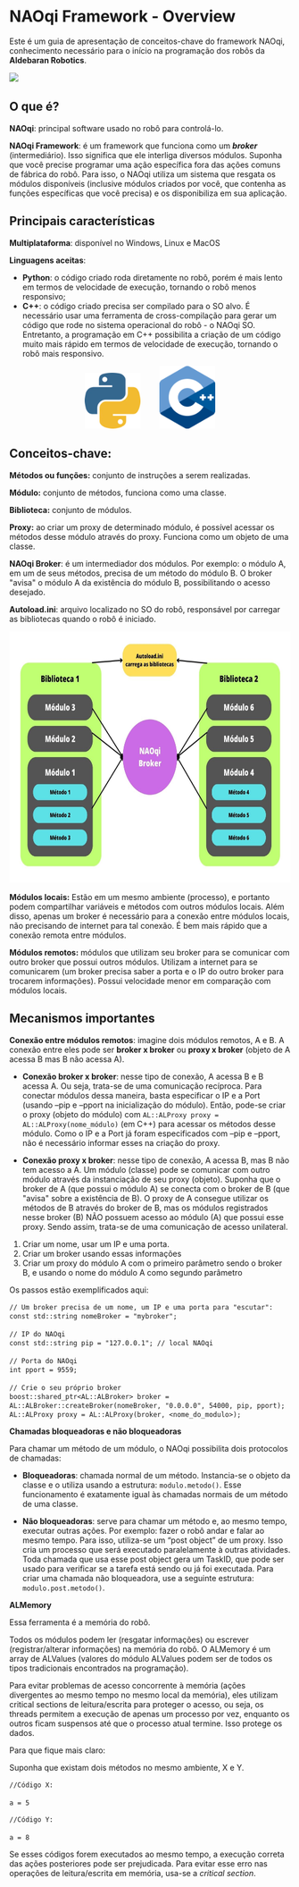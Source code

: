 # NAOqi Framework - Overview

Este é um guia de apresentação de conceitos-chave do framework NAOqi, conhecimento necessário para o início na programação dos robôs da **Aldebaran Robotics**.

<img src='https://www.robotlab.com/hubfs/Nao%20Power%20V6-1-%20darker.png' width=300px>

## O que é?

**NAOqi**: principal software usado no robô para controlá-lo.

**NAOqi Framework**: é um framework que funciona como um **_broker_** (intermediário). Isso significa que ele interliga diversos módulos. Suponha que você precise programar uma ação específica fora das ações comuns de fábrica do robô. Para isso, o NAOqi utiliza um sistema que resgata os módulos disponíveis (inclusive módulos criados por você, que contenha as funções específicas que você precisa) e os disponibiliza em sua aplicação.

## Principais características

**Multiplataforma**: disponível no Windows, Linux e MacOS

**Linguagens aceitas**:

- **Python**: o código criado roda diretamente no robô, porém é mais lento em termos de velocidade de execução, tornando o robô menos responsivo;
- **C++**: o código criado precisa ser compilado para o SO alvo. É necessário usar uma ferramenta de cross-compilação para gerar um código que rode no sistema operacional do robô - o NAOqi SO. Entretanto, a programação em C++ possibilita a criação de um código muito mais rápido em termos de velocidade de execução, tornando o robô mais responsivo.

<div align="center">
    <img src='../assets/images/python.webp' width=100px>
    <img src='../assets/images/cpplogo.png' width=100px style="margin-left:30px;">
</div>

## Conceitos-chave:

**Métodos ou funções:** conjunto de instruções a serem realizadas.

**Módulo:** conjunto de métodos, funciona como uma classe.

**Biblioteca:** conjunto de módulos.

**Proxy:** ao criar um proxy de determinado módulo, é possível acessar os métodos desse módulo através do proxy. Funciona como um objeto de uma classe.

**NAOqi Broker**: é um intermediador dos módulos. Por exemplo: o módulo A, em um de seus métodos, precisa de um método do módulo B. O broker "avisa" o módulo A da existência do módulo B, possibilitando o acesso desejado.

**Autoload.ini**: arquivo localizado no SO do robô, responsável por carregar as bibliotecas quando o robô é iniciado.

<img src='../assets/images/Metodo_1.jpg' height=450px>

**Módulos locais:**  Estão em um mesmo ambiente (processo), e portanto podem compartilhar variáveis e métodos com outros módulos locais. Além disso, apenas um broker é necessário para a conexão entre módulos locais, não precisando de internet para tal conexão. É bem mais rápido que a conexão remota entre módulos.

**Módulos remotos:** módulos que utilizam seu broker para se comunicar com outro broker que possui outros módulos. Utilizam a internet para se comunicarem (um broker precisa saber a porta e o IP do outro broker para trocarem informações). Possui velocidade menor em comparação com módulos locais.

## Mecanismos importantes

**Conexão entre módulos remotos**: imagine dois módulos remotos, A e B. A conexão entre eles pode ser **broker x broker** ou **proxy x broker** (objeto de A acessa B mas B não acessa A).

- **Conexão broker x broker**: nesse tipo de conexão, A acessa B e B acessa A. Ou seja, trata-se de uma comunicação recíproca. Para conectar módulos dessa maneira, basta especificar o IP e a Port (usando –pip e –pport na inicialização do módulo). Então, pode-se criar o proxy (objeto do módulo) com ```AL::ALProxy proxy = AL::ALProxy(nome_módulo)``` (em C++) para acessar os métodos desse módulo. Como o IP e a Port já foram especificados com –pip e –pport, não é necessário informar esses na criação do proxy. 

- **Conexão proxy x broker**: nesse tipo de conexão, A acessa B, mas B não tem acesso a A. Um módulo (classe) pode se comunicar com outro módulo através da instanciação de seu proxy (objeto). Suponha que o broker de A (que possui o módulo A) se conecta com o broker de B (que "avisa" sobre a existência de B). O proxy de A consegue utilizar os métodos de B através do broker de B, mas os módulos registrados nesse broker (B) NÃO possuem acesso ao módulo (A) que possui esse proxy. Sendo assim, trata-se de uma comunicação de acesso unilateral.

1. Criar um nome, usar um IP e uma porta.
2. Criar um broker usando essas informações
3. Criar um proxy do módulo A com o primeiro parâmetro sendo o broker B, e usando o nome do módulo A como segundo parâmetro

Os passos estão exemplificados aqui:

```
// Um broker precisa de um nome, um IP e uma porta para "escutar":
const std::string nomeBroker = "mybroker";

// IP do NAOqi
const std::string pip = "127.0.0.1"; // local NAOqi

// Porta do NAOqi
int pport = 9559;

// Crie o seu próprio broker
boost::shared_ptr<AL::ALBroker> broker = AL::ALBroker::createBroker(nomeBroker, "0.0.0.0", 54000, pip, pport);
AL::ALProxy proxy = AL::ALProxy(broker, <nome_do_modulo>);
```

**Chamadas bloqueadoras e não bloqueadoras**

Para chamar um método de um módulo, o NAOqi possibilita dois protocolos de chamadas:

- **Bloqueadoras**: chamada normal de um método. Instancia-se o objeto da classe e o utiliza usando a estrutura: ```modulo.metodo()```. Esse funcionamento é exatamente igual às chamadas normais de um método de uma classe.

- **Não bloqueadoras**: serve para chamar um método e, ao mesmo tempo, executar outras ações. Por exemplo: fazer o robô andar e falar ao mesmo tempo. Para isso, utiliza-se um “post object” de um proxy. Isso cria um processo que será executado paralelamente à outras atividades. Toda chamada que usa esse post object gera um TaskID, que pode ser usado para verificar se a tarefa está sendo ou já foi executada. Para criar uma chamada não bloqueadora, use a seguinte estrutura: ```modulo.post.metodo()```.

**ALMemory**

Essa ferramenta é a memória do robô. 

Todos os módulos podem ler (resgatar informações) ou escrever (registrar/alterar informações) na memória do robô. O ALMemory é um array de ALValues (valores do módulo ALValues podem ser de todos os tipos tradicionais encontrados na programação).

Para evitar problemas de acesso concorrente à memória (ações divergentes ao mesmo tempo no mesmo local da memória), eles utilizam critical sections de leitura/escrita para proteger o acesso, ou seja, os threads permitem a execução de apenas um processo por vez, enquanto os outros ficam suspensos até que o processo atual termine. Isso protege os dados.

Para que fique mais claro:

Suponha que existam dois métodos no mesmo ambiente, X e Y.

```
//Código X: 

a = 5
```

```
//Código Y:

a = 8
```

Se esses códigos forem executados ao mesmo tempo, a execução correta das ações posteriores pode ser prejudicada. Para evitar esse erro nas operações de leitura/escrita em memória, usa-se a _critical section_.